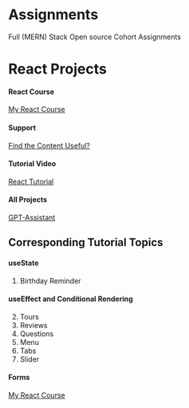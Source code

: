 # Assignments
Full (MERN) Stack Open source Cohort Assignments
# React Projects

#### React Course

[My React Course](https://www.udemy.com/course/react-tutorial-and-projects-course/?referralCode=FEE6A921AF07E2563CEF)

#### Support

[Find the Content Useful?](https://github.com/qayyum22/myprojects)

#### Tutorial Video

[React Tutorial](https://youtu.be/iZhV0bILFb0)

#### All Projects

[GPT-Assistant]((https://github.com/qayyum22/myassistant))

## Corresponding Tutorial Topics

#### useState

1. Birthday Reminder

#### useEffect and Conditional Rendering

2. Tours
3. Reviews
4. Questions
5. Menu
6. Tabs
7. Slider

#### Forms



[My React Course](https://www.udemy.com/course/react-tutorial-and-projects-course/?referralCode=FEE6A921AF07E2563CEF)

